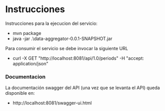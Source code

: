 # Instrucciones
Instrucciones para la ejecucion del servicio:


* mvn package
* java -jar .\data-aggregator-0.0.1-SNAPSHOT.jar

Para consumir el servicio se debe invocar la siguiente URL

* curl -X GET "http://localhost:8081/api/1.0/periods" -H "accept: application/json"

### Documentacion
La documentación swagger del API (una vez que se levanta el API) queda disponible en:

* http://localhost:8081/swagger-ui.html
